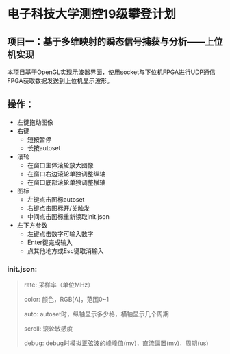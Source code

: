  电子科技大学测控19级攀登计划
===============================
项目一：基于多维映射的瞬态信号捕获与分析——上位机实现
-----------------------------------

本项目基于OpenGL实现示波器界面，使用socket与下位机FPGA进行UDP通信
FPGA获取数据发送到上位机显示波形。

## 操作：
* 左键拖动图像
* 右键
    * 短按暂停
    * 长按autoset
* 滚轮
    * 在窗口主体滚轮放大图像
    * 在窗口右边滚轮单独调整纵轴
    * 在窗口底部滚轮单独调整横轴
* 图标
    * 左键点击图标autoset
    * 右键点击图标开/关触发
    * 中间点击图标重新读取init.json
* 左下方参数
    * 左键点击数字可输入数字
    * Enter键完成输入
    * 点其他地方或Esc键取消输入

### init.json:
> rate: 采样率（单位MHz）
> 
> color: 颜色，RGB[A]，范围0~1
> 
> auto: autoset时，纵轴显示多少格，横轴显示几个周期
> 
> scroll: 滚轮敏感度
> 
> debug: debug时模拟正弦波的峰峰值(mv)，直流偏置(mv)，周期(us)